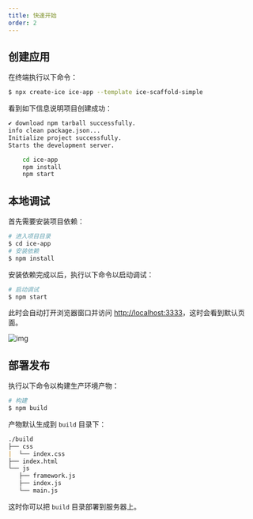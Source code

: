 ```yaml
---
title: 快速开始
order: 2
---
```


## 创建应用

在终端执行以下命令：

```bash
$ npx create-ice ice-app --template ice-scaffold-simple
```

看到如下信息说明项目创建成功：

```bash
✔ download npm tarball successfully.
info clean package.json...
Initialize project successfully.
Starts the development server.

    cd ice-app
    npm install
    npm start
```

## 本地调试

首先需要安装项目依赖：

```bash
# 进入项目目录
$ cd ice-app
# 安装依赖
$ npm install
```

安装依赖完成以后，执行以下命令以启动调试：

```bash
# 启动调试
$ npm start
```

此时会自动打开浏览器窗口并访问 <http://localhost:3333>，这时会看到默认页面。

![img](https://img.alicdn.com/imgextra/i1/O1CN01wu2tKv1vctzonOD8L_!!6000000006194-2-tps-1094-1132.png_790x10000.jpg)

## 部署发布

执行以下命令以构建生产环境产物：

```bash
# 构建
$ npm build
```

产物默认生成到 `build` 目录下：

```markdown
./build
├── css
|  └── index.css
├── index.html
└── js
   ├── framework.js
   ├── index.js
   └── main.js
```

这时你可以把 `build` 目录部署到服务器上。
